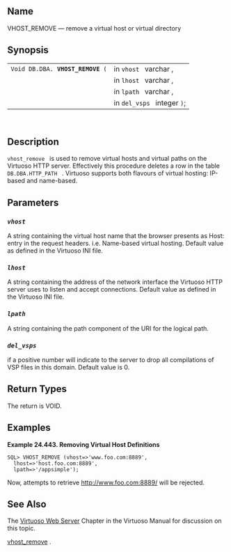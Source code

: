 <div>

<div>

</div>

<div>

## Name

VHOST_REMOVE — remove a virtual host or virtual directory

</div>

<div>

## Synopsis

<div>

|                                       |                             |
|---------------------------------------|-----------------------------|
| `Void DB.DBA. `**`VHOST_REMOVE`**` (` | in `vhost ` varchar ,       |
|                                       | in `lhost ` varchar ,       |
|                                       | in `lpath ` varchar ,       |
|                                       | in `del_vsps ` integer `)`; |

<div>

 

</div>

</div>

</div>

<div>

## Description

`vhost_remove ` is used to remove virtual hosts and virtual paths on the
Virtuoso HTTP server. Effectively this procedure deletes a row in the
table `DB.DBA.HTTP_PATH ` . Virtuoso supports both flavours of virtual
hosting: IP-based and name-based.

</div>

<div>

## Parameters

<div>

### *`vhost `*

A <span class="type">string </span> containing the virtual host name
that the browser presents as Host: entry in the request headers. i.e.
Name-based virtual hosting. Default value as defined in the Virtuoso INI
file.

</div>

<div>

### *`lhost `*

A <span class="type">string </span> containing the address of the
network interface the Virtuoso HTTP server uses to listen and accept
connections. Default value as defined in the Virtuoso INI file.

</div>

<div>

### *`lpath `*

A <span class="type">string </span> containing the path component of the
URI for the logical path.

</div>

<div>

### *`del_vsps `*

if a positive number will indicate to the server to drop all
compilations of VSP files in this domain. Default value is 0.

</div>

</div>

<div>

## Return Types

The return is VOID.

</div>

<div>

## Examples

<div>

**Example 24.443. Removing Virtual Host Definitions**

<div>

``` screen
SQL> VHOST_REMOVE (vhost=>'www.foo.com:8889',
  lhost=>'host.foo.com:8889',
  lpath=>'/appsimple');
```

Now, attempts to retrieve http://www.foo.com:8889/ will be rejected.

</div>

</div>

  

</div>

<div>

## See Also

The <a href="ch-webappdevelopment.html#webserver" class="link"
title="14.1. The HTTP Server">Virtuoso Web Server</a> Chapter in the
Virtuoso Manual for discussion on this topic.

<a href="fn_vhost_remove.html" class="link"
title="VHOST_REMOVE">vhost_remove</a> .

</div>

</div>
